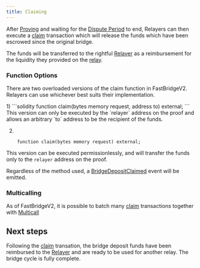 ```yaml
---
title: Claiming
---
```


<!-- Reference Links -->
[relay]: https://vercel-rfq-docs.vercel.app/contracts/interfaces/IFastBridgeV2.sol/interface.IFastBridgeV2.html#relay
[prove]: https://vercel-rfq-docs.vercel.app/contracts/interfaces/IFastBridgeV2.sol/interface.IFastBridgeV2.html#prove
[dispute]: https://vercel-rfq-docs.vercel.app/contracts/interfaces/IFastBridge.sol/interface.IFastBridge.html#dispute
[claim]: https://vercel-rfq-docs.vercel.app/contracts/interfaces/IFastBridgeV2.sol/interface.IFastBridgeV2.html#claim
[cancel]: https://vercel-rfq-docs.vercel.app/contracts/interfaces/IFastBridgeV2.sol/interface.IFastBridgeV2.html#cancel
[proof]: https://vercel-rfq-docs.vercel.app/contracts/interfaces/IFastBridgeV2.sol/interface.IFastBridgeV2.html#bridgetxdetails
[BridgeRequested]: https://vercel-rfq-docs.vercel.app/contracts/interfaces/IFastBridge.sol/interface.IFastBridge.html#bridgerequested
[BridgeTransactionV2]: https://vercel-rfq-docs.vercel.app/contracts/interfaces/IFastBridgeV2.sol/interface.IFastBridgeV2.html#bridgetransactionv2
[BridgeRelayed]: https://vercel-rfq-docs.vercel.app/contracts/interfaces/IFastBridge.sol/interface.IFastBridge.html#bridgerelayed
[BridgeProofProvided]: https://vercel-rfq-docs.vercel.app/contracts/interfaces/IFastBridge.sol/interface.IFastBridge.html#bridgeproofprovided
[Cancel Delay]: https://vercel-rfq-docs.vercel.app/contracts/FastBridge.sol/contract.FastBridge.html#refund_delay
[Multicall]: https://vercel-rfq-docs.vercel.app/contracts/interfaces/IMulticallTarget.sol/interface.IMulticallTarget.html

[Quoter API]: /docs/RFQ/Quoting/Quoter%20API/
[Dispute Period]: /docs/RFQ/Security/#dispute-period
[Quoting]: /docs/RFQ/Quoting
[Bridging]: /docs/RFQ/Bridging
[Relaying]: /docs/RFQ/Relaying
[Proving]: /docs/RFQ/Proving
[Claiming]: /docs/RFQ/Claiming
[Canceling]: /docs/RFQ/Canceling
[Security]: /docs/RFQ/Security

[User]: /docs/RFQ/#entities
[Quoter]: /docs/RFQ/#entities
[Prover]: /docs/RFQ/#entities
[Relayer]: /docs/RFQ/#entities
[Guard]: /docs/RFQ/#entities
[Canceler]: /docs/RFQ/#entities

After [Proving] and waiting for the [Dispute Period] to end, Relayers can then execute a [claim] transaction which will release the funds which have been escrowed since the original bridge.

The funds will be transferred to the rightful [Relayer] as a reimbursement for the liquidity they provided on the [relay].


### Function Options

There are two overloaded versions of the claim function in FastBridgeV2. Relayers can use whichever best suits their implementation.

<div style={{ marginLeft: '20px' }}>
1)
```solidity
    function claim(bytes memory request, address to) external;
```
This version can only be executed by the `relayer` address on the proof and allows an arbitrary `to` address to be the recipient of the funds.

2)
```solidity
    function claim(bytes memory request) external;
```
This version can be executed permissionlessly, and will transfer the funds only to the `relayer` address on the proof.
</div>

Regardless of the method used, a [BridgeDepositClaimed](https://vercel-rfq-docs.vercel.app/contracts/interfaces/IFastBridge.sol/interface.IFastBridge.html#bridgedepositclaimed) event will be emitted.

### Multicalling

As of FastBridgeV2, it is possible to batch many [claim] transactions together with [Multicall]


## Next steps

Following the [claim] transation, the bridge deposit funds have been reimbursed to the [Relayer] and are ready to be used for another relay. The bridge cycle is fully complete.
